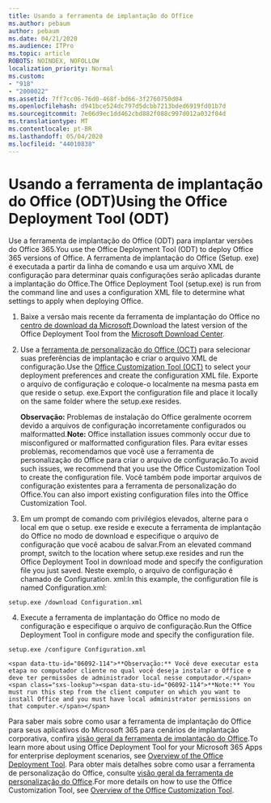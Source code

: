 ```yaml
---
title: Usando a ferramenta de implantação do Office
ms.author: pebaum
author: pebaum
ms.date: 04/21/2020
ms.audience: ITPro
ms.topic: article
ROBOTS: NOINDEX, NOFOLLOW
localization_priority: Normal
ms.custom:
- "918"
- "2000022"
ms.assetid: 7ff7cc06-76d0-468f-bd66-3f2760750d04
ms.openlocfilehash: d941bce524dc797d5dcbb7213bded6919fd01b7d
ms.sourcegitcommit: 7e06d9ec1dd462cbd882f088c997d012a032f04d
ms.translationtype: MT
ms.contentlocale: pt-BR
ms.lasthandoff: 05/04/2020
ms.locfileid: "44010838"
---
```

# <a name="using-the-office-deployment-tool-odt"></a><span data-ttu-id="06092-102">Usando a ferramenta de implantação do Office (ODT)</span><span class="sxs-lookup"><span data-stu-id="06092-102">Using the Office Deployment Tool (ODT)</span></span>

<span data-ttu-id="06092-103">Use a ferramenta de implantação do Office (ODT) para implantar versões do Office 365.</span><span class="sxs-lookup"><span data-stu-id="06092-103">You use the Office Deployment Tool (ODT) to deploy Office 365 versions of Office.</span></span> <span data-ttu-id="06092-104">A ferramenta de implantação do Office (Setup. exe) é executada a partir da linha de comando e usa um arquivo XML de configuração para determinar quais configurações serão aplicadas durante a implantação do Office.</span><span class="sxs-lookup"><span data-stu-id="06092-104">The Office Deployment Tool (setup.exe) is run from the command line and uses a configuration XML file to determine what settings to apply when deploying Office.</span></span>
  
1. <span data-ttu-id="06092-105">Baixe a versão mais recente da ferramenta de implantação do Office no [centro de download da Microsoft](https://go.microsoft.com/fwlink/p/?LinkID=626065).</span><span class="sxs-lookup"><span data-stu-id="06092-105">Download the latest version of the Office Deployment Tool from the [Microsoft Download Center](https://go.microsoft.com/fwlink/p/?LinkID=626065).</span></span>

2. <span data-ttu-id="06092-106">Use a [ferramenta de personalização do Office (OCT)](https://config.office.com) para selecionar suas preferências de implantação e criar o arquivo XML de configuração.</span><span class="sxs-lookup"><span data-stu-id="06092-106">Use the [Office Customization Tool (OCT)](https://config.office.com) to select your deployment preferences and create the configuration XML file.</span></span> <span data-ttu-id="06092-107">Exporte o arquivo de configuração e coloque-o localmente na mesma pasta em que reside o setup. exe.</span><span class="sxs-lookup"><span data-stu-id="06092-107">Export the configuration file and place it locally on the same folder where the setup.exe resides.</span></span>

    <span data-ttu-id="06092-108">**Observação:** Problemas de instalação do Office geralmente ocorrem devido a arquivos de configuração incorretamente configurados ou malformatted.</span><span class="sxs-lookup"><span data-stu-id="06092-108">**Note:** Office installation issues commonly occur due to misconfigured or malformatted configuration files.</span></span> <span data-ttu-id="06092-109">Para evitar esses problemas, recomendamos que você use a ferramenta de personalização do Office para criar o arquivo de configuração.</span><span class="sxs-lookup"><span data-stu-id="06092-109">To avoid such issues, we recommend that you use the Office Customization Tool to create the configuration file.</span></span> <span data-ttu-id="06092-110">Você também pode importar arquivos de configuração existentes para a ferramenta de personalização do Office.</span><span class="sxs-lookup"><span data-stu-id="06092-110">You can also import existing configuration files into the Office Customization Tool.</span></span>

3. <span data-ttu-id="06092-111">Em um prompt de comando com privilégios elevados, alterne para o local em que o setup. exe reside e execute a ferramenta de implantação do Office no modo de download e especifique o arquivo de configuração que você acabou de salvar.</span><span class="sxs-lookup"><span data-stu-id="06092-111">From an elevated command prompt, switch to the location where setup.exe resides and run the Office Deployment Tool in download mode and specify the configuration file you just saved.</span></span> <span data-ttu-id="06092-112">Neste exemplo, o arquivo de configuração é chamado de Configuration. xml:</span><span class="sxs-lookup"><span data-stu-id="06092-112">In this example, the configuration file is named Configuration.xml:</span></span>
    
  ```
  setup.exe /download Configuration.xml  
  ```

4. <span data-ttu-id="06092-113">Execute a ferramenta de implantação do Office no modo de configuração e especifique o arquivo de configuração.</span><span class="sxs-lookup"><span data-stu-id="06092-113">Run the Office Deployment Tool in configure mode and specify the configuration file.</span></span>
    
  ```
  setup.exe /configure Configuration.xml
  ```

    <span data-ttu-id="06092-114">**Observação:** Você deve executar esta etapa no computador cliente no qual você deseja instalar o Office e deve ter permissões de administrador local nesse computador.</span><span class="sxs-lookup"><span data-stu-id="06092-114">**Note:** You must run this step from the client computer on which you want to install Office and you must have local administrator permissions on that computer.</span></span>

<span data-ttu-id="06092-115">Para saber mais sobre como usar a ferramenta de implantação do Office para seus aplicativos do Microsoft 365 para cenários de implantação corporativa, confira [visão geral da ferramenta de implantação do Office](https://docs.microsoft.com/deployoffice/overview-office-deployment-tool).</span><span class="sxs-lookup"><span data-stu-id="06092-115">To learn more about using Office Deployment Tool for your Microsoft 365 Apps for enterprise deployment scenarios, see [Overview of the Office Deployment Tool](https://docs.microsoft.com/deployoffice/overview-office-deployment-tool).</span></span> <span data-ttu-id="06092-116">Para obter mais detalhes sobre como usar a ferramenta de personalização do Office, consulte [visão geral da ferramenta de personalização do Office](https://docs.microsoft.com/DeployOffice/overview-of-the-office-customization-tool-for-click-to-run).</span><span class="sxs-lookup"><span data-stu-id="06092-116">For more details on how to use the Office Customization Tool, see [Overview of the Office Customization Tool](https://docs.microsoft.com/DeployOffice/overview-of-the-office-customization-tool-for-click-to-run).</span></span>
